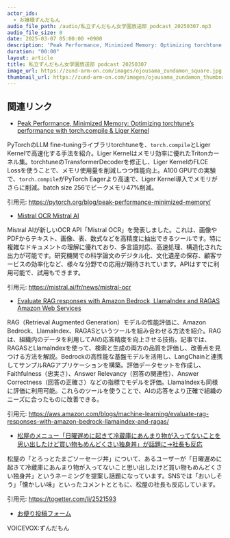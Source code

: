 ```yaml
---
actor_ids:
  - お嬢様ずんだもん
audio_file_path: /audio/私立ずんだもん女学園放送部_podcast_20250307.mp3
audio_file_size: 0
date: 2025-03-07 05:00:00 +0900
description: 'Peak Performance, Minimized Memory: Optimizing torchtune’s performance with torch.compile &amp; Liger Kernel、Mistral OCR  Mistral AI、Evaluate RAG responses with Amazon Bedrock, LlamaIndex and RAGAS  Amazon Web Services、松屋のメニュー「日曜遅めに起きて冷蔵庫にあんまり物が入ってないことを思い出したけど買い物もめんどくさい独身丼」が話題に→社長も反応'
duration: "00:00"
layout: article
title: 私立ずんだもん女学園放送部 podcast 20250307
image_url: https://zund-arm-on.com/images/ojousama_zundamon_square.jpg
thumbnail_url: https://zund-arm-on.com/images/ojousama_zundamon_thumbnail.jpg
---
```


## 関連リンク


- [Peak Performance, Minimized Memory: Optimizing torchtune’s performance with torch.compile & Liger Kernel](https://pytorch.org/blog/peak-performance-minimized-memory/)  


PyTorchのLLM fine-tuningライブラリtorchtuneを、`torch.compile`とLiger Kernelで高速化する手法を紹介。Liger Kernelはメモリ効率に優れたTritonカーネル集。torchtuneのTransformerDecoderを修正し、Liger KernelのFLCE Lossを使うことで、メモリ使用量を削減しつつ性能向上。A100 GPUでの実験で、`torch.compile`がPyTorch Eagerより高速で、Liger Kernel導入でメモリがさらに削減。batch size 256でピークメモリ47%削減。


引用元: https://pytorch.org/blog/peak-performance-minimized-memory/


- [Mistral OCR  Mistral AI](https://mistral.ai/fr/news/mistral-ocr)  


Mistral AIが新しいOCR API「Mistral OCR」を発表しました。これは、画像やPDFからテキスト、画像、表、数式などを高精度に抽出できるツールです。特に複雑なドキュメントの理解に優れており、多言語対応、高速処理、構造化された出力が可能です。研究機関での科学論文のデジタル化、文化遺産の保存、顧客サービスの効率化など、様々な分野での応用が期待されています。APIはすでに利用可能で、試用もできます。


引用元: https://mistral.ai/fr/news/mistral-ocr


- [Evaluate RAG responses with Amazon Bedrock, LlamaIndex and RAGAS  Amazon Web Services](https://aws.amazon.com/blogs/machine-learning/evaluate-rag-responses-with-amazon-bedrock-llamaindex-and-ragas/)  


RAG（Retrieval Augmented Generation）モデルの性能評価に、Amazon Bedrock、LlamaIndex、RAGASというツールを組み合わせる方法を紹介。RAGは、組織内のデータを利用してAIの応答精度を向上させる技術。記事では、RAGASとLlamaIndexを使って、検索と生成の両方の品質を評価し、改善点を見つける方法を解説。Bedrockの高性能な基盤モデルを活用し、LangChainと連携してサンプルRAGアプリケーションを構築。評価データセットを作成し、Faithfulness（忠実さ）、Answer Relevancy（回答の関連性）、Answer Correctness（回答の正確さ）などの指標でモデルを評価。LlamaIndexも同様に評価に利用可能。これらのツールを使うことで、AIの応答をより正確で組織のニーズに合ったものに改善できる。


引用元: https://aws.amazon.com/blogs/machine-learning/evaluate-rag-responses-with-amazon-bedrock-llamaindex-and-ragas/


- [松屋のメニュー「日曜遅めに起きて冷蔵庫にあんまり物が入ってないことを思い出したけど買い物もめんどくさい独身丼」が話題に→社長も反応](https://togetter.com/li/2521593)  


松屋の「とろっとたまごソーセージ丼」について、あるユーザーが「日曜遅めに起きて冷蔵庫にあんまり物が入ってないこと思い出したけど買い物もめんどくさい独身丼」というネーミングを提案し話題になっています。SNSでは「おいしそう」「懐かしい味」といったコメントとともに、松屋の社長も反応しています。


引用元: https://togetter.com/li/2521593



- [お便り投稿フォーム](https://forms.gle/ffg4JTfqdiqK62qf9)

VOICEVOX:ずんだもん
